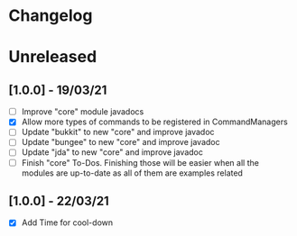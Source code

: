 # Changelog

# Unreleased
## [1.0.0] - 19/03/21
- [ ] Improve "core" module javadocs
- [X] Allow more types of commands to be registered in CommandManagers
- [ ] Update "bukkit" to new "core" and improve javadoc
- [ ] Update "bungee" to new "core" and improve javadoc
- [ ] Update "jda" to new "core" and improve javadoc
- [ ] Finish "core" To-Dos. Finishing those will be easier when all the modules are up-to-date as all of them are examples related
## [1.0.0] - 22/03/21
- [X] Add Time for cool-down